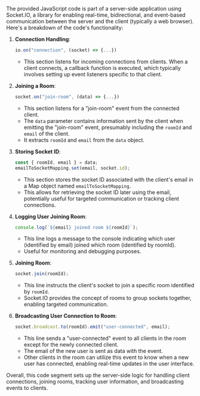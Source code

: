 The provided JavaScript code is part of a server-side application using Socket.IO, a library for enabling real-time, bidirectional, and event-based communication between the server and the client (typically a web browser). Here's a breakdown of the code's functionality:

1. **Connection Handling**:
   ```javascript
   io.on("connection", (socket) => {...})
   ```
   - This section listens for incoming connections from clients. When a client connects, a callback function is executed, which typically involves setting up event listeners specific to that client.

2. **Joining a Room**:
   ```javascript
   socket.on("join-room", (data) => {...})
   ```
   - This section listens for a "join-room" event from the connected client.
   - The `data` parameter contains information sent by the client when emitting the "join-room" event, presumably including the `roomId` and `email` of the client.
   - It extracts `roomId` and `email` from the `data` object.

3. **Storing Socket ID**:
   ```javascript
   const { roomId, email } = data;
   emailToSocketMapping.set(email, socket.id);
   ```
   - This section stores the socket ID associated with the client's email in a Map object named `emailToSocketMapping`.
   - This allows for retrieving the socket ID later using the email, potentially useful for targeted communication or tracking client connections.

4. **Logging User Joining Room**:
   ```javascript
   console.log(`${email} joined room ${roomId}`);
   ```
   - This line logs a message to the console indicating which user (identified by email) joined which room (identified by roomId).
   - Useful for monitoring and debugging purposes.

5. **Joining Room**:
   ```javascript
   socket.join(roomId);
   ```
   - This line instructs the client's socket to join a specific room identified by `roomId`.
   - Socket.IO provides the concept of rooms to group sockets together, enabling targeted communication.

6. **Broadcasting User Connection to Room**:
   ```javascript
   socket.broadcast.to(roomId).emit("user-connected", email);
   ```
   - This line sends a "user-connected" event to all clients in the room except for the newly connected client.
   - The email of the new user is sent as data with the event.
   - Other clients in the room can utilize this event to know when a new user has connected, enabling real-time updates in the user interface.

Overall, this code segment sets up the server-side logic for handling client connections, joining rooms, tracking user information, and broadcasting events to clients.